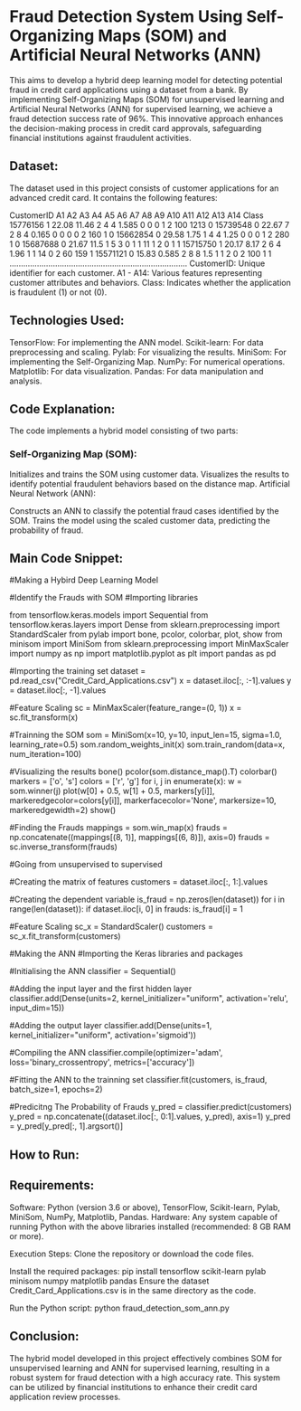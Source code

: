 # Fraud Detection System Using Self-Organizing Maps (SOM) and Artificial Neural Networks (ANN)

This aims to develop a hybrid deep learning model for detecting potential fraud in credit card applications using a dataset from a bank. By implementing Self-Organizing Maps (SOM) for unsupervised learning and Artificial Neural Networks (ANN) for supervised learning, we achieve a fraud detection success rate of 96%. This innovative approach enhances the decision-making process in credit card approvals, safeguarding financial institutions against fraudulent activities.

## Dataset:
The dataset used in this project consists of customer applications for an advanced credit card. It contains the following features:

CustomerID	A1	A2	A3	A4	A5	A6	A7	A8	A9	A10	A11	A12	A13	A14	Class
15776156	1	22.08	11.46	2	4	4	1.585	0	0	0	1	2	100	1213	0
15739548	0	22.67	7	2	8	4	0.165	0	0	0	0	2	160	1	0
15662854	0	29.58	1.75	1	4	4	1.25	0	0	0	1	2	280	1	0
15687688	0	21.67	11.5	1	5	3	0	1	1	11	1	2	0	1	1
15715750	1	20.17	8.17	2	6	4	1.96	1	1	14	0	2	60	159	1
15571121	0	15.83	0.585	2	8	8	1.5	1	1	2	0	2	100	1	1
..............................................................................
CustomerID: Unique identifier for each customer.
A1 - A14: Various features representing customer attributes and behaviors.
Class: Indicates whether the application is fraudulent (1) or not (0).


## Technologies Used:

TensorFlow: For implementing the ANN model.
Scikit-learn: For data preprocessing and scaling.
Pylab: For visualizing the results.
MiniSom: For implementing the Self-Organizing Map.
NumPy: For numerical operations.
Matplotlib: For data visualization.
Pandas: For data manipulation and analysis.

## Code Explanation:

The code implements a hybrid model consisting of two parts:

### Self-Organizing Map (SOM):

Initializes and trains the SOM using customer data.
Visualizes the results to identify potential fraudulent behaviors based on the distance map.
Artificial Neural Network (ANN):

Constructs an ANN to classify the potential fraud cases identified by the SOM.
Trains the model using the scaled customer data, predicting the probability of fraud.

## Main Code Snippet:

#Making a Hybird Deep Learning Model

#Identify the Frauds with SOM
#Importing libraries

from tensorflow.keras.models import Sequential
from tensorflow.keras.layers import Dense
from sklearn.preprocessing import StandardScaler
from pylab import bone, pcolor, colorbar, plot, show
from minisom import MiniSom
from sklearn.preprocessing import MinMaxScaler
import numpy as np
import matplotlib.pyplot as plt
import pandas as pd

#Importing the training set
dataset = pd.read_csv("Credit_Card_Applications.csv")
x = dataset.iloc[:, :-1].values
y = dataset.iloc[:, -1].values

#Feature Scaling
sc = MinMaxScaler(feature_range=(0, 1))
x = sc.fit_transform(x)

#Trainning the SOM
som = MiniSom(x=10, y=10, input_len=15, sigma=1.0, learning_rate=0.5)
som.random_weights_init(x)
som.train_random(data=x, num_iteration=100)

#Visualizing the results
bone()
pcolor(som.distance_map().T)
colorbar()
markers = ['o', 's']
colors = ['r', 'g']
for i, j in enumerate(x):
    w = som.winner(j)
    plot(w[0] + 0.5,
         w[1] + 0.5,
         markers[y[i]],
         markeredgecolor=colors[y[i]],
         markerfacecolor='None',
         markersize=10,
         markeredgewidth=2)
show()

#Finding the Frauds
mappings = som.win_map(x)
frauds = np.concatenate((mappings[(8, 1)], mappings[(6, 8)]), axis=0)
frauds = sc.inverse_transform(frauds)

#Going from unsupervised to supervised

#Creating the matrix of features
customers = dataset.iloc[:, 1:].values

#Creating the dependent variable
is_fraud = np.zeros(len(dataset))
for i in range(len(dataset)):
    if dataset.iloc[i, 0] in frauds:
        is_fraud[i] = 1

#Feature Scaling
sc_x = StandardScaler()
customers = sc_x.fit_transform(customers)

#Making the ANN
#Importing the Keras libraries and packages

#Initialising the ANN
classifier = Sequential()

#Adding the input layer and the first hidden layer
classifier.add(Dense(units=2, kernel_initializer="uniform",
               activation='relu', input_dim=15))

#Adding the output layer
classifier.add(Dense(units=1, kernel_initializer="uniform", activation='sigmoid'))

#Compiling the ANN
classifier.compile(optimizer='adam', loss='binary_crossentropy', metrics=['accuracy'])

#Fitting the ANN to the trainning set
classifier.fit(customers, is_fraud, batch_size=1, epochs=2)

#Predicitng The Probability of Frauds
y_pred = classifier.predict(customers)
y_pred = np.concatenate((dataset.iloc[:, 0:1].values, y_pred), axis=1)
y_pred = y_pred[y_pred[:, 1].argsort()]

## How to Run:

## Requirements:

Software: Python (version 3.6 or above), TensorFlow, Scikit-learn, Pylab, MiniSom, NumPy, Matplotlib, Pandas.
Hardware: Any system capable of running Python with the above libraries installed (recommended: 8 GB RAM or more).

Execution Steps:
Clone the repository or download the code files.

Install the required packages:
pip install tensorflow scikit-learn pylab minisom numpy matplotlib pandas
Ensure the dataset Credit_Card_Applications.csv is in the same directory as the code.

Run the Python script:
python fraud_detection_som_ann.py

## Conclusion:
The hybrid model developed in this project effectively combines SOM for unsupervised learning and ANN for supervised learning, resulting in a robust system for fraud detection with a high accuracy rate. This system can be utilized by financial institutions to enhance their credit card application review processes.
